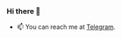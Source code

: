### Hi there 👋

- 📫 You can reach me at [Telegram](https://t.me/hyperhunt).

<!--
- 🌱 I’m currently learning Kotlin for Android development, GTK 4 with Vala and Python.
- 👯 I’m looking to collaborate on [GTK 4 Developer Guide](https://github.com/hyperhunt/gtk-developer-guide).
- 💬 Ask me about GTK with Vala or Python, Arch Linux or Fedora with Gnome DE.
- 📫 You can reach me at [Telegram](https://t.me/hyperhunt), or by [e-mail](mailto:tony@hyperhunt.dev).

Kotlin and OSS enthusiast.

## Kotlin разработчик

- Разработка TodoApp - Мультиплатформенное Kotlin-приложение с сервером, клиентом под Android (Jetpack Compose) и клиентом под Desktop (JetBrains Compose). 
Стек: backend и frontend на Kotlin, PostgreSQL, JSON, Javalin, REST API;

- Разработка Browser плагина, парсера сайтов, ТГ бота для изучения иностранного языка: <в ходе выполнения>  
Стек: JavaScript ES6, Vue, HTML5, CSS3, Node.js, MongoDB, Puppeteer, CSV.

HyperSkill: https://hyperskill.org/profile/17398830

<!--
**hyperhunt/hyperhunt** is a ✨ _special_ ✨ repository because its `README.md` (this file) appears on your GitHub profile.

Here are some ideas to get you started:

- 🔭 I’m currently working on ...
- 🌱 I’m currently learning ...
- 👯 I’m looking to collaborate on ...
- 🤔 I’m looking for help with ...
- 💬 Ask me about ...
- 📫 How to reach me: ...
- 😄 Pronouns: ...
- ⚡ Fun fact: ...
-->
